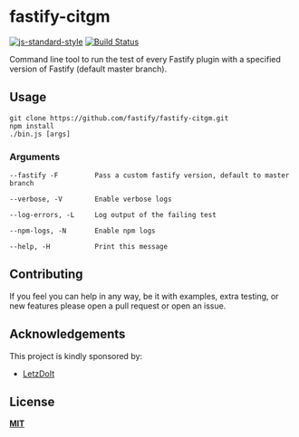 # fastify-citgm

[![js-standard-style](https://img.shields.io/badge/code%20style-standard-brightgreen.svg?style=flat)](http://standardjs.com/) [![Build Status](https://travis-ci.org/fastify/fastify-citgm.svg?branch=master)](https://travis-ci.org/fastify/fastify-citgm)

Command line tool to run the test of every Fastify plugin with a specified version of Fastify (default master branch).

## Usage
```
git clone https://github.com/fastify/fastify-citgm.git
npm install
./bin.js [args]
```

### Arguments
```
--fastify -F         Pass a custom fastify version, default to master branch

--verbose, -V        Enable verbose logs

--log-errors, -L     Log output of the failing test

--npm-logs, -N       Enable npm logs

--help, -H           Print this message
```

## Contributing
If you feel you can help in any way, be it with examples, extra testing, or new features please open a pull request or open an issue.


## Acknowledgements
This project is kindly sponsored by:
- [LetzDoIt](http://www.letzdoitapp.com/)

## License
**[MIT](https://github.com/fastify/fastify-citgm/blob/master/LICENSE)**
